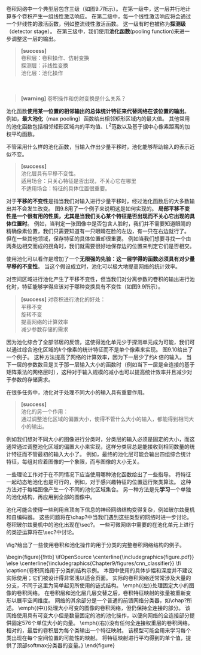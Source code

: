 卷积网络中一个典型层包含三级（如图9.7所示）。
在第一级中，这一层并行地计算多个卷积产生一组线性激活响应。
在第二级中，每一个线性激活响应将会通过一个非线性的激活函数，例如整流线性激活函数。
这一级有时也被称为**探测级**（detector stage）。
在第三级中，我们使用**池化函数**(pooling function)来进一步调整这一层的输出。

> **[success]**  
> 卷积层：卷积操作、仿射变换  
> 探测层：非线性变换  
> 池化层：池化操作

　　  
> **[warning]** 卷积操作和仿射变换是什么关系？  

池化函数**使用某一位置的相邻输出的总体统计特征来代替网络在该位置的输出**。
例如，**最大池化**（max pooling）函数给出相邻矩形区域内的最大值。
其他常用的池化函数包括相邻矩形区域内的平均值、$L^2$范数以及基于据中心像素距离的加权平均函数。

不管采用什么样的池化函数，当输入作出少量平移时，池化能够帮助输入的表示近似不变。  
> **[success]**  
> 池化层具有平移不变性。  
> 适用场合：只关心特征是否出现，不关心它在哪里  
> 不适用场合：特征的具体位置很重要。  

对于**平移的不变性**是指当我们对输入进行少量平移时，经过池化函数后的大多数输出并不会发生改变。
图9.8用了一个例子来说明这是如何实现的。
**局部平移不变性是一个很有用的性质，尤其是当我们关心某个特征是否出现而不关心它出现的具体位置时**。
例如，当判定一张图像中是否包含人脸时，我们并不需要知道眼睛的精确像素位置，我们只需要知道有一只眼睛在脸的左边，有一只在右边就行了。
但在一些其他领域，保存特征的具体位置却很重要。
例如当我们想要寻找一个由两条边相交而成的拐角时，我们就需要很好地保存边的位置来判定它们是否相交。
 
使用池化可以看作是增加了一个**无限强的先验：这一层学得的函数必须具有对少量平移的不变性**。
当这个假设成立时，池化可以极大地提高网络的统计效率。

对空间区域进行池化产生了平移不变性，但当我们对分离参数的卷积的输出进行池化时，特征能够学得应该对于哪种变换具有不变性（如图9.9所示）。
> **[success]** 对卷积进行池化的好处：  
> 平移不变  
> 旋转不变  
> 提高网络的计算效率  
> 减少参数存储的需求  

因为池化综合了全部邻居的反馈，这使得池化单元少于探测单元成为可能，我们可以通过综合池化区域的$k$个像素的统计特征而不是单个像素来实现。
图9.10给出了一个例子。
这种方法提高了网络的计算效率，因为下一层少了约$k$ 倍的输入。
当下一层的参数数目是关于那一层输入大小的函数时（例如当下一层是全连接的基于矩阵乘法的网络层时），这种对于输入规模的减小也可以提高统计效率并且减少对于参数的存储需求。
 
在很多任务中，池化对于处理不同大小的输入具有重要作用。  
> **[success]**  
> 池化的另一个作用：  
> 通过调整池化区域的偏置大小，使得不管什么大小的输入，都能得到相同大小的输出。  

例如我们想对不同大小的图像进行分类时，分类层的输入必须是固定的大小，而这通常通过调整池化区域的偏置大小来实现，这样分类层总是能接收到相同数量的统计特征而不管最初的输入大小了。
例如，最终的池化层可能会输出四组综合统计特征，每组对应着图像的一个象限，而与图像的大小无关。

一些理论工作对于在不同情况下应当使用哪种池化函数给出了一些指导。
将特征一起动态地池化也是可行的，例如，对于感兴趣特征的位置运行聚类算法。
这种方法对于每幅图像产生一个不同的池化区域集合。
另一种方法是先**学习**一个单独的池化结构，再应用到全部的图像中。

池化可能会使得一些利用自顶向下信息的神经网络结构变得复杂，例如玻尔兹曼机和自编码器。
这些问题将在\chap?中当我们遇到这些类型的网络时进一步讨论。
卷积玻尔兹曼机中的池化出现在\sec?。
一些可微网络中需要的在池化单元上进行的类逆运算将在\sec?中讨论。

\fig?给出了一些使用卷积和池化操作的用于分类的完整卷积网络结构的例子。
<!-- % fig 9.11 -->
\begin{figure}[!htb]
\ifOpenSource
\centerline{\includegraphics{figure.pdf}}
\else
\centerline{\includegraphics{Chapter9/figures/cnn_classifier}}
\fi
\caption{卷积网络用于分类的结构示例。
本图中使用的具体步幅和深度并不建议实际使用；它们被设计得非常浅以适合页面。
实际的卷积网络还常常涉及大量的分支，不同于这里为简单起见所使用的链式结构。
\emph{(左)}处理固定大小的图像的卷积网络。
在卷积层和池化层几层交替之后，卷积特征映射的张量被重新变形以展平空间维度。
网络的其余部分是一个普通的前馈网络分类器，如\chap?所述。
\emph{(中)}处理大小可变的图像的卷积网络，但仍保持全连接的部分。
该网络使用具有可变大小但是数量固定的池的池化操作，以便向网络的全连接部分提供固定576个单位大小的向量。 
\emph{(右)}没有任何全连接权重层的卷积网络。
相对的，最后的卷积层为每个类输出一个特征映射。
该模型可能会用来学习每个类出现在每个空间位置的可能性的映射。
将特征映射进行平均得到的单个值，提供了顶部softmax分类器的变量。}
\end{figure}
